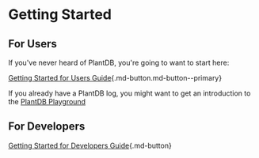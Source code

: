 # Getting Started

## For Users

If you've never heard of PlantDB, you're going to want to start here:

[Getting Started for Users Guide](./getting-started-user.md ""){.md-button.md-button--primary}

If you already have a PlantDB log, you might want to get an introduction to the [PlantDB Playground](./playground.md)

## For Developers

[Getting Started for Developers Guide](./getting-started-developer.md ""){.md-button}
